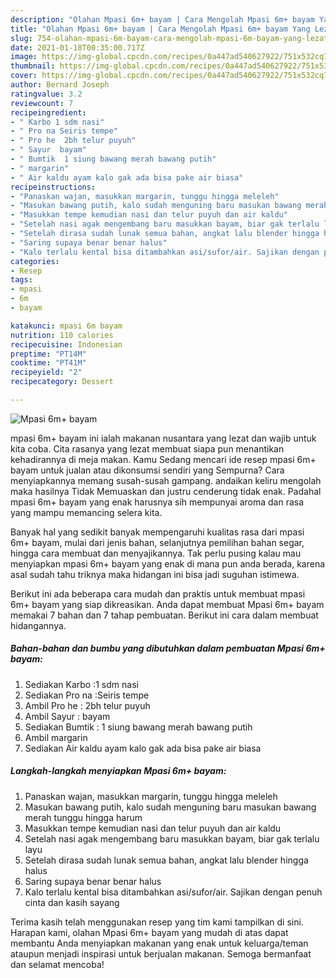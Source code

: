 ```yaml
---
description: "Olahan Mpasi 6m+ bayam | Cara Mengolah Mpasi 6m+ bayam Yang Lezat"
title: "Olahan Mpasi 6m+ bayam | Cara Mengolah Mpasi 6m+ bayam Yang Lezat"
slug: 754-olahan-mpasi-6m-bayam-cara-mengolah-mpasi-6m-bayam-yang-lezat
date: 2021-01-18T00:35:00.717Z
image: https://img-global.cpcdn.com/recipes/0a447ad540627922/751x532cq70/mpasi-6m-bayam-foto-resep-utama.jpg
thumbnail: https://img-global.cpcdn.com/recipes/0a447ad540627922/751x532cq70/mpasi-6m-bayam-foto-resep-utama.jpg
cover: https://img-global.cpcdn.com/recipes/0a447ad540627922/751x532cq70/mpasi-6m-bayam-foto-resep-utama.jpg
author: Bernard Joseph
ratingvalue: 3.2
reviewcount: 7
recipeingredient:
- " Karbo 1 sdm nasi"
- " Pro na Seiris tempe"
- " Pro he  2bh telur puyuh"
- " Sayur  bayam"
- " Bumtik  1 siung bawang merah bawang putih"
- " margarin"
- " Air kaldu ayam kalo gak ada bisa pake air biasa"
recipeinstructions:
- "Panaskan wajan, masukkan margarin, tunggu hingga meleleh"
- "Masukan bawang putih, kalo sudah menguning baru masukan bawang merah tunggu hingga harum"
- "Masukkan tempe kemudian nasi dan telur puyuh dan air kaldu"
- "Setelah nasi agak mengembang baru masukkan bayam, biar gak terlalu layu"
- "Setelah dirasa sudah lunak semua bahan, angkat lalu blender hingga halus"
- "Saring supaya benar benar halus"
- "Kalo terlalu kental bisa ditambahkan asi/sufor/air. Sajikan dengan penuh cinta dan kasih sayang"
categories:
- Resep
tags:
- mpasi
- 6m
- bayam

katakunci: mpasi 6m bayam 
nutrition: 110 calories
recipecuisine: Indonesian
preptime: "PT14M"
cooktime: "PT41M"
recipeyield: "2"
recipecategory: Dessert

---
```



![Mpasi 6m+ bayam](https://img-global.cpcdn.com/recipes/0a447ad540627922/751x532cq70/mpasi-6m-bayam-foto-resep-utama.jpg)


mpasi 6m+ bayam ini ialah makanan nusantara yang lezat dan wajib untuk kita coba. Cita rasanya yang lezat membuat siapa pun menantikan kehadirannya di meja makan.
Kamu Sedang mencari ide resep mpasi 6m+ bayam untuk jualan atau dikonsumsi sendiri yang Sempurna? Cara menyiapkannya memang susah-susah gampang. andaikan keliru mengolah maka hasilnya Tidak Memuaskan dan justru cenderung tidak enak. Padahal mpasi 6m+ bayam yang enak harusnya sih mempunyai aroma dan rasa yang mampu memancing selera kita.

Banyak hal yang sedikit banyak mempengaruhi kualitas rasa dari mpasi 6m+ bayam, mulai dari jenis bahan, selanjutnya pemilihan bahan segar, hingga cara membuat dan menyajikannya. Tak perlu pusing kalau mau menyiapkan mpasi 6m+ bayam yang enak di mana pun anda berada, karena asal sudah tahu triknya maka hidangan ini bisa jadi suguhan istimewa.




Berikut ini ada beberapa cara mudah dan praktis untuk membuat mpasi 6m+ bayam yang siap dikreasikan. Anda dapat membuat Mpasi 6m+ bayam memakai 7 bahan dan 7 tahap pembuatan. Berikut ini cara dalam membuat hidangannya.

<!--inarticleads1-->

##### Bahan-bahan dan bumbu yang dibutuhkan dalam pembuatan Mpasi 6m+ bayam:

1. Sediakan  Karbo :1 sdm nasi
1. Sediakan  Pro na :Seiris tempe
1. Ambil  Pro he : 2bh telur puyuh
1. Ambil  Sayur : bayam
1. Sediakan  Bumtik : 1 siung bawang merah bawang putih
1. Ambil  margarin
1. Sediakan  Air kaldu ayam kalo gak ada bisa pake air biasa




<!--inarticleads2-->

##### Langkah-langkah menyiapkan Mpasi 6m+ bayam:

1. Panaskan wajan, masukkan margarin, tunggu hingga meleleh
1. Masukan bawang putih, kalo sudah menguning baru masukan bawang merah tunggu hingga harum
1. Masukkan tempe kemudian nasi dan telur puyuh dan air kaldu
1. Setelah nasi agak mengembang baru masukkan bayam, biar gak terlalu layu
1. Setelah dirasa sudah lunak semua bahan, angkat lalu blender hingga halus
1. Saring supaya benar benar halus
1. Kalo terlalu kental bisa ditambahkan asi/sufor/air. Sajikan dengan penuh cinta dan kasih sayang




Terima kasih telah menggunakan resep yang tim kami tampilkan di sini. Harapan kami, olahan Mpasi 6m+ bayam yang mudah di atas dapat membantu Anda menyiapkan makanan yang enak untuk keluarga/teman ataupun menjadi inspirasi untuk berjualan makanan. Semoga bermanfaat dan selamat mencoba!
